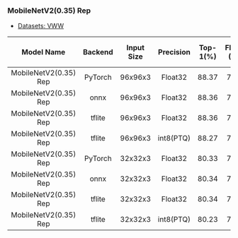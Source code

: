 
### MobileNetV2(0.35) Rep

- [Datasets: VWW](https://github.com/Mxbonn/visualwakewords)

| Model Name | Backend | Input Size | Precision |Top-1(%) | Flops (M) | Param (M)  | Invoke Time (ms) | Link |
|:-:|:-:|:-:|:-:|:-:|:-:|:-:|:-:|:-:|
|MobileNetV2(0.35) Rep| PyTorch | 96x96x3 | Float32 | 88.37 |  76.5 | 0.67 |  - | [Download](https://files.seeedstudio.com/sscma/model_zoo/classification/models/person/mobilenetv2_0.35rep_vww_float32_sha1_0b47deccb4ffab4d8f970ea6379b838163e5bd8f.pth) |
|MobileNetV2(0.35) Rep| onnx | 96x96x3 | Float32 | 88.36 | 76.5 | 0.67 | - | [Download](https://files.seeedstudio.com/sscma/model_zoo/classification/models/person/mobilenetv2_0.35rep_vww_float32_sha1_689cbad95dc725880861e72b5b9f7878f04ce17f.onnx) |
|MobileNetV2(0.35) Rep| tflite | 96x96x3 | Float32 | 88.36 | 76.5 | 0.67 | - | [Download](https://files.seeedstudio.com/sscma/model_zoo/classification/models/person/mobilenetv2_0.35rep_vww_float32_sha1_a92eb1b9420f2947bfb65153e1def12097fdb977.tflite) |
|MobileNetV2(0.35) Rep| tflite | 96x96x3 | int8(PTQ) | 88.27 | 76.5 | 0.67 |  582<sup>(1)<sup>| [Download](https://files.seeedstudio.com/sscma/model_zoo/classification/models/person/mobilenetv2_0.35rep_vww_int8_sha1_f1a66ce5a3f05bc1293920e5a95f547e27df6550.tflite) |
|MobileNetV2(0.35) Rep| PyTorch | 32x32x3 | Float32 | 80.33 |  76.5 | 0.67 |  - | [Download](https://files.seeedstudio.com/sscma/model_zoo/classification/models/person/mobilenetv2_0.35rep_vww_float32_sha1_c0bb3413912614cb90492eb4c2fbfbf6d3005874.pth) |
|MobileNetV2(0.35) Rep| onnx | 32x32x3 | Float32 | 80.34 | 76.5 | 0.67 | - | [Download](https://files.seeedstudio.com/sscma/model_zoo/classification/models/person/mobilenetv2_0.35rep_vww_float32_sha1_1cf8b63ca70b701385f0fc15294593dd356ad60f.onnx) |
|MobileNetV2(0.35) Rep| tflite | 32x32x3 | Float32 | 80.34 | 76.5 | 0.67 | - | [Download](https://files.seeedstudio.com/sscma/model_zoo/classification/models/person/mobilenetv2_0.35rep_vww_float32_sha1_5231d2f72ff1668e202cf80d7735e8878f706cda.tflite) |
|MobileNetV2(0.35) Rep| tflite | 32x32x3 | int8(PTQ) | 80.23 | 76.5 | 0.67 |  101<sup>(1)<sup>| [Download](https://files.seeedstudio.com/sscma/model_zoo/classification/models/person/mobilenetv2_0.35rep_vww_int8_sha1_a90a9f8f09ac45022ced9ded3ab84790e5b35e59.tflite) |
